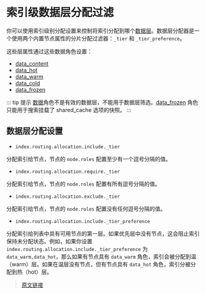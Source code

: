 # 索引级数据层分配过滤

你可以使用索引级别分配设置来控制将索引分配到哪个[数据层](/data_management/data_tiers)。数据层分配器是一个使用两个内置节点属性的分片分配过滤器：`_tier` 和 `_tier_preference`。

这些层属性通过这些数据角色设置：

- [data_content](/set_up_elasticsearch/configuring_elasticsearchnode#内容数据节点)
- [data_hot](/set_up_elasticsearch/configuring_elasticsearchnode#热数据节点)
- [data_warm](/set_up_elasticsearch/configuring_elasticsearchnode#温数据节点)
- [data_cold](/set_up_elasticsearch/configuring_elasticsearchnode#冷数据节点)
- [data_frozen](/set_up_elasticsearch/configuring_elasticsearchnode#冻结数据节点)

::: tip 提示
[数据](/set_up_elasticsearch/configuring_elasticsearchnode#数据节点)角色不是有效的数据层，不能用于数据层筛选。[data_frozen](/set_up_elasticsearch/configuring_elasticsearchnode#冻结数据节点) 角色只能用于搜索挂载了 shared_cache 选项的快照。
:::

## 数据层分配设置

- `index.routing.allocation.include._tier`

分配索引给节点，节点的 `node.roles` 配置至少有一个逗号分隔的值。

- `index.routing.allocation.require._tier`

分配索引给节点，节点的 `node.roles` 配置有所有逗号分隔的值。

- `index.routing.allocation.exclude._tier`

分配索引给节点，节点的 `node.roles` 配置没有任何逗号分隔的值。

- `index.routing.allocation.include._tier_preference`

分配索引给列表中具有可用节点的第一层。如果优先层中没有节点，这会阻止索引保持未分配状态。例如，如果你设置 `index.routing.allocation.include._tier_preference` 为 `data_warm,data_hot`，那么如果有节点具有 `data_warm` 角色，索引会被分配到温（warm）层。如果在温层没有节点，但有节点具有 `data_hot` 角色，索引分被分配到热（hot）层。

> [原文链接](https://www.elastic.co/guide/en/elasticsearch/reference/current/data-tier-shard-filtering.html)
